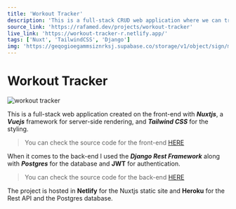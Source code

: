 ```yaml
---
title: 'Workout Tracker'
description: 'This is a full-stack CRUD web application where we can track our workouts.'
source_link: 'https://rafamed.dev/projects/workout-tracker'
live_link: 'https://workout-tracker-r.netlify.app/'
tags: ['Nuxt', 'TailwindCSS', 'Django']
img: 'https://geqogioegammsiznrksj.supabase.co/storage/v1/object/sign/media/blog/workout-tracker.gif?token=eyJhbGciOiJIUzI1NiIsInR5cCI6IkpXVCJ9.eyJ1cmwiOiJtZWRpYS9ibG9nL3dvcmtvdXQtdHJhY2tlci5naWYiLCJpYXQiOjE2NTY5NTg1MDUsImV4cCI6MTk3MjMxODUwNX0.VqOD1Iqhc40G4qReoXYSbZc5_fTsKK9203qdZLnYBKg&t=2022-07-04T18%3A15%3A05.103Z'
---
```


# Workout Tracker

![workout tracker](https://geqogioegammsiznrksj.supabase.co/storage/v1/object/sign/media/blog/workout-tracker.gif?token=eyJhbGciOiJIUzI1NiIsInR5cCI6IkpXVCJ9.eyJ1cmwiOiJtZWRpYS9ibG9nL3dvcmtvdXQtdHJhY2tlci5naWYiLCJpYXQiOjE2NTY5NTg1MDUsImV4cCI6MTk3MjMxODUwNX0.VqOD1Iqhc40G4qReoXYSbZc5_fTsKK9203qdZLnYBKg&t=2022-07-04T18%3A15%3A05.103Z)

This is a full-stack web application created on the front-end with **_Nuxtjs_**, a **_Vuejs_** framework for server-side rendering, and **_Tailwind CSS_** for the styling.

> You can check the source code for the front-end [HERE](https://github.com/rafamedtech/workout_tracker)

When it comes to the back-end I used the **_Django Rest Framework_** along with **_Postgres_** for the database and **JWT** for authentication.

> You can check the source code for the back-end [HERE](https://github.com/rafamedtech/workout_tracker_api)

The project is hosted in **Netlify** for the Nuxtjs static site and **Heroku** for the Rest API and the Postgres database.
